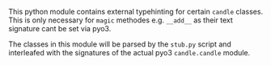 This python module contains external typehinting for certain `candle` classes. This is only necessary for `magic` methodes e.g. `__add__` as their text signature cant be set via pyo3.

The classes in this module will be parsed by the `stub.py` script and interleafed with the signatures of the actual pyo3 `candle.candle` module.